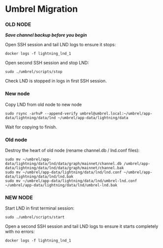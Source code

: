 # Umbrel Migration


### OLD NODE

***Save channel backup before you begin***

Open SSH session and tail LND logs to ensure it stops:
```shell
docker logs -f lightning_lnd_1
```

Open second SSH session and stop LND:
```shell
sudo ./umbrel/scripts/stop
```

Check LND is stopped in logs in first SSH session.


### New node

Copy LND from old node to new node
```shell
sudo rsync -arhvP --append-verify umbrel@umbrel.local:~/umbrel/app-data/lightning/data/lnd ~/umbrel/app-data/lightning/data
```
Wait for copying to finish.


### Old node

Destroy the heart of old node (rename channel.db / lnd.conf files):
```shell
sudo mv ~/umbrel/app-data/lightning/data/lnd/data/graph/mainnet/channel.db /umbrel/app-data/lightning/data/lnd/data/graph/mainnet/channel.bak
sudo mv ~/umbrel/app-data/lightning/data/lnd/lnd.conf ~/umbrel/app-data/lightning/data/lnd/lnd.bak
sudo mv ~/umbrel/app-data/lightning/data/lnd/umbrel-lnd.conf ~/umbrel/app-data/lightning/data/lnd/umbrel-lnd.bak
```

### NEW NODE

Start LND in first terminal session:
```shell
sudo ./umbrel/scripts/start
```
Open a second SSH session and tail LND logs to ensure it starts completely with no errors:
```shell
docker logs -f lightning_lnd_1
```

